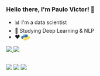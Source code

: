 ### Hello there, I'm Paulo Victor! 👋

- 📊 I'm a data scientist
- 📖 Studying Deep Learning & NLP
- ❤️<img align="center" alt="Paulo-Python" height="20" width="30" src="https://raw.githubusercontent.com/devicons/devicon/master/icons/python/python-original.svg">


<div>
  <a href="https://github.com/paulotutu">
  <img height="160em" src="https://github-readme-stats.vercel.app/api?username=paulotutu&show_icons=true&theme=dracula&include_all_commits=true&count_private=true"/>
  <img height="160em" src="https://github-readme-stats.vercel.app/api/top-langs/?username=paulotutu&layout=compact&langs_count=7&theme=dracula"/>
  <!-- <img height="180em" src="https://github-readme-stats.vercel.app/api/pin/?username=paulotutu&repo=github-readme-stats&theme=dracula"/> -->
</div>

##

<div>
  <a href="https://instagram.com/paulotutu87" target="_blank"><img src="https://img.shields.io/badge/-Instagram-%23E4405F?style=for-the-badge&logo=instagram&logoColor=white" target="_blank"></a>
  <a href="https://www.linkedin.com/in/paulovictorbarbosa" target="_blank"><img src="https://img.shields.io/badge/-LinkedIn-%230077B5?style=for-the-badge&logo=linkedin&logoColor=white" target="_blank"></a>
  <a href = "mailto:paulotutu87@gmail.com"><img src="https://img.shields.io/badge/Gmail-D14836?style=for-the-badge&logo=gmail&logoColor=white" target="paulotutu87@gmail.com"></a>
</div>
